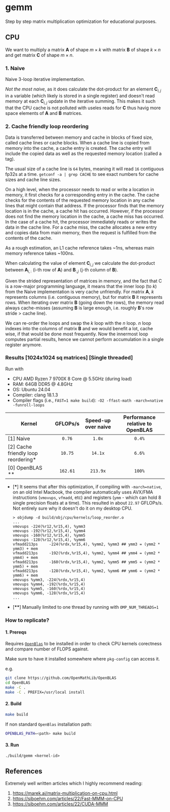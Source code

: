 # gemm
Step by step matrix multiplication optimization for educational purposes.

## CPU

We want to multiply a matrix $\bm{A}$ of shape $m \times k$ with matrix $\bm{B}$ of shape $k \times n$ and get matrix $\bm{C}$ of shape $m \times n$.

### 1. Naive 
Naive 3-loop iterative implementation.

*Not the most naive*, as it does calculate the dot-product for an element $\bm{C}_{i,j}$ in a variable (which likely is stored in a single register) and doesn't read memory at each $\bm{C}_{i,j}$ update in the iterative summing. This makes it such that the CPU cache is not polluted with useles reads for $\bm{C}$ thus havig more space elements of $\bm{A}$ and $\bm{B}$ matrices.

### 2. Cache friendly loop reordering

Data is transferred between memory and cache in blocks of fixed size, called cache lines or cache blocks. When a cache line is copied from memory into the cache, a cache entry is created. The cache entry will include the copied data as well as the requested memory location (called a tag).

The usual size of a cache line is `64` bytes, meaning it will read `16` contiguous fp32s at a time. `getconf -a | grep CACHE` to see exact numbers for cache sizes and cache line sizes. 

On a high level, when the processor needs to read or write a location in memory, it first checks for a corresponding entry in the cache. The cache checks for the contents of the requested memory location in any cache lines that might contain that address. If the processor finds that the memory location is in the cache, a cache hit has occurred. However, if the processor does not find the memory location in the cache, a cache miss has occurred. In the case of a cache hit, the processor immediately reads or writes the data in the cache line. For a cache miss, the cache allocates a new entry and copies data from main memory, then the request is fulfilled from the contents of the cache.

As a rough estimation, an L1 cache reference takes ~1ns, whereas main memory reference takes ~100ns.

When calculating the value of element $\bm{C}_{i,j}$ we calculate the dot-product between $\bm{A}_{i,:}$ (i-th row of $\bm{A}$) and $\bm{B}_{:,j}$ (j-th column of $\bm{B}$).

Given the strided representation of matrices in memory, and the fact that C is a row-major programming language, it means that the inner loop (to $k$) from the Naive implementation is very cache unfriendly.
For matrix $\bm{A}$, $k$ represents columns (i.e. contiguous memory), but for matrix $\bm{B}$ it represents rows.
When iterating over matrix $\bm{B}$ (going down the rows), the memory read always cache-misses (assuming $\bm{B}$ is large enough, i.e. roughly $\bm{B}$'s row stride > cache line).

We can re-order the loops and swap the $k$ loop with the $n$ loop. $n$ loop indexes into the columns of matrix $\bm{B}$ and we would benefit a lot, cache wise, if that would be done most frequently. 
Now the innermost loop computes partial results, hence we cannot perform accumulation in a single register anymore.


### Results [1024x1024 sq matrices] [Single threaded]

Run with 
* CPU AMD Ryzen 7 9700X 8 Core @ 5.5GHz (during load)
* RAM: 64GB DDR5 @ 4.8GHz
* OS: Ubuntu 24.04
* Compiler: clang 18.1.3
* Compiler flags (i.e., `FAST=1 make build`): `-O2 -ffast-math -march=native -funroll-loops`

| **Kernel** 	                     | **GFLOPs/s** | **Speed-up over naive**     |**Performance relative to OpenBLAS**|
|------------------------------------|:------------:|:---------------------------:|:----------------------------------:|
| [1] Naive      	                 |`0.76`        |`1.0x`                       |`0.4%`                             |
| [2] Cache friendly loop reordering*|`10.75`       |`14.1x`                      |`6.6%`                              |
| [0] OpenBLAS **  	                 |`162.61`      |`213.9x`                     |`100%`                              |


* [**\***] It seems that after this optimization, if compiling with `-march=native`, on an old Intel Macbook, the compiler automatically uses AVX/FMA instructions (`vmovups`, `vfmadd`, etc) and registers (`ymm` - which can hold 8 single precision floats at a time). This resulted in about `22.97` GFLOPs/s. Not entirely sure why it doesn't do it on my desktop CPU.
    ```
    > objdump -d build/obj/cpu/kernels/loop_reorder.o
    ...
    vmovups -224(%r12,%r15,4), %ymm3
    vmovups -192(%r12,%r15,4), %ymm4         
    vmovups -160(%r12,%r15,4), %ymm5         
    vmovups -128(%r12,%r15,4), %ymm6
    vfmadd213ps     -224(%rdx,%r15,4), %ymm2, %ymm3 ## ymm3 = (ymm2 * ymm3) + mem
    vfmadd213ps     -192(%rdx,%r15,4), %ymm2, %ymm4 ## ymm4 = (ymm2 * ymm4) + mem
    vfmadd213ps     -160(%rdx,%r15,4), %ymm2, %ymm5 ## ymm5 = (ymm2 * ymm5) + mem
    vfmadd213ps     -128(%rdx,%r15,4), %ymm2, %ymm6 ## ymm6 = (ymm2 * ymm6) + mem
    vmovups %ymm3, -224(%rdx,%r15,4)                                             
    vmovups %ymm4, -192(%rdx,%r15,4)                                             
    vmovups %ymm5, -160(%rdx,%r15,4)                                             
    vmovups %ymm6, -128(%rdx,%r15,4)
    ...
    ```

* [**\*\***] Manually limited to one thread by running with `OMP_NUM_THREADS=1`

### How to replicate?
#### 1. Prereqs
Requires [`OpenBlas`](https://github.com/OpenMathLib/OpenBLAS) to be installed in order to check CPU kernels corectness and compare number of FLOPS against.

Make sure to have it installed somewhere where `pkg-config` can access it.

e.g.
```bash
git clone https://github.com/OpenMathLib/OpenBLAS 
cd OpenBLAS                                   
make -C .                                    
make -C . PREFIX=/usr/local install          
```

#### 2. Build
```bash
make build
```

If non standard `OpenBlas` installation path: 
```bash
OPENBLAS_PATH=<path> make build
```

#### 3. Run
```
./build/gemm <kernel-id>
```

## References
Extremely well written articles which I highly recommend reading:
1. https://marek.ai/matrix-multiplication-on-cpu.html
2. https://siboehm.com/articles/22/Fast-MMM-on-CPU
3. https://siboehm.com/articles/22/CUDA-MMM
